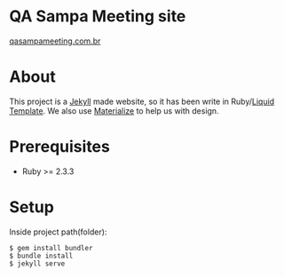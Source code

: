 QA Sampa Meeting site
=====================

[qasampameeting.com.br](http://qasampameeting.com.br)

# About
This project is a [Jekyll](https://jekyllrb.com/) made website, so it has been write in Ruby/[Liquid Template](http://shopify.github.io/liquid/). We also use [Materialize](https://materializecss.com/) to help us with design.

# Prerequisites
 - Ruby >= 2.3.3

# Setup
Inside project path(folder):
```
$ gem install bundler
$ bundle install
$ jekyll serve
```
